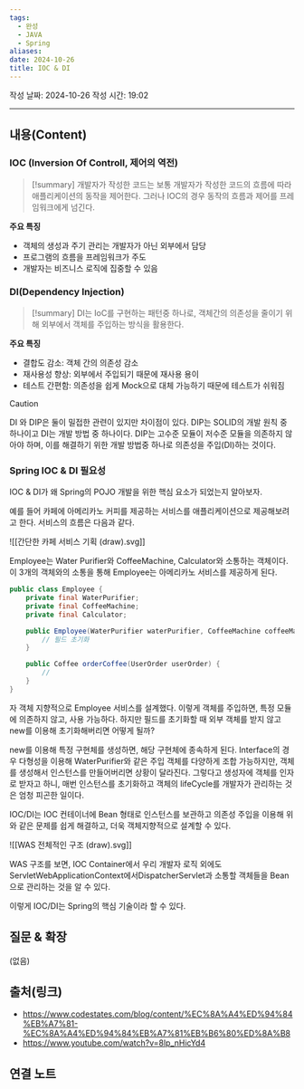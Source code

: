 ```yaml
---
tags:
  - 완성
  - JAVA
  - Spring
aliases: 
date: 2024-10-26
title: IOC & DI
---
```

작성 날짜: 2024-10-26
작성 시간: 19:02


----
## 내용(Content)

### IOC (Inversion Of Controll, 제어의 역전)

>[!summary]
>개발자가 작성한 코드는 보통 개발자가 작성한 코드의 흐름에 따라 애플리케이션의 동작을 제어한다. 그러나 IOC의 경우 동작의 흐름과 제어를 프레임워크에게 넘긴다.

**주요 특징**
- 객체의 생성과 주기 관리는 개발자가 아닌 외부에서 담당
- 프로그램의 흐름을 프레임워크가 주도
- 개발자는 비즈니스 로직에 집중할 수 있음

### DI(Dependency Injection)

>[!summary]
>DI는 IoC를 구현하는 패턴중 하나로, 객체간의 의존성을 줄이기 위해 외부에서 객체를 주입하는 방식을 활용한다.

**주요 특징**
- 결합도 감소: 객체 간의 의존성 감소
- 재사용성 향상: 외부에서 주입되기 때문에 재사용 용이
- 테스트 간편함: 의존성을 쉽게 Mock으로 대체 가능하기 때문에 테스트가 쉬워짐

>[!caution]
>DI 와 DIP은 둘이 밀접한 관련이 있지만 차이점이 있다. DIP는 SOLID의 개발 원칙 중 하나이고 DI는 개발 방법 중 하나이다. DIP는 고수준 모듈이 저수준 모듈을 의존하지 않아야 하며, 이를 해결하기 위한 개발 방법중 하나로 의존성을 주입(DI)하는 것이다.

### Spring IOC & DI 필요성

IOC & DI가 왜 Spring의 POJO 개발을 위한 핵심 요소가 되었는지 알아보자.

예를 들어 카페에 아메리카노 커피를 제공하는 서비스를 애플리케이션으로 제공해보려고 한다. 서비스의 흐름은 다음과 같다.

![[간단한 카페 서비스 기획 (draw).svg]]

Employee는 Water Purifier와 CoffeeMachine, Calculator와 소통하는 객체이다. 이 3개의 객체와의 소통을 통해 Employee는 아메리카노 서비스를 제공하게 된다.

```java
public class Employee {
	private final WaterPurifier;
	private final CoffeeMachine;
	private final Calculator;

	public Employee(WaterPurifier waterPurifier, CoffeeMachine coffeeMachine, Calculator calculator) {
		// 필드 초기화
	}

	public Coffee orderCoffee(UserOrder userOrder) {
		//
	}
}
```

자 객체 지향적으로 Employee 서비스를 설계했다. 이렇게 객체를 주입하면, 특정 모듈에 의존하지 않고, 사용 가능하다. 하지만 필드를 초기화할 때 외부 객체를 받지 않고 new를 이용해 초기화해버리면 어떻게 될까?

new를 이용해 특정 구현체를 생성하면, 해당 구현체에 종속하게 된다. Interface의 경우 다형성을 이용해 WaterPurifier와 같은 주입 객체를 다양하게 조합 가능하지만, 객체를 생성해서 인스턴스를 만들어버리면 상황이 달라진다. 그렇다고 생성자에 객체를 인자로 받자고 하니, 매번 인스턴스를 초기화하고 객체의 lifeCycle를 개발자가 관리하는 것은 엄청 피곤한 일이다.

IOC/DI는 IOC 컨테이너에 Bean 형태로 인스턴스를 보관하고 의존성 주입을 이용해 위와 같은 문제를 쉽게 해결하고, 더욱 객체지향적으로 설계할 수 있다.

![[WAS 전체적인 구조 (draw).svg]]

WAS 구조를 보면, IOC Container에서 우리 개발자 로직 외에도 ServletWebApplicationContext에서DispatcherServlet과 소통할 객체들을 Bean으로 관리하는 것을 알 수 있다.

이렇게 IOC/DI는 Spring의 핵심 기술이라 할 수 있다.

## 질문 & 확장

(없음)

## 출처(링크)

- https://www.codestates.com/blog/content/%EC%8A%A4%ED%94%84%EB%A7%81-%EC%8A%A4%ED%94%84%EB%A7%81%EB%B6%80%ED%8A%B8
- https://www.youtube.com/watch?v=8lp_nHicYd4

## 연결 노트










